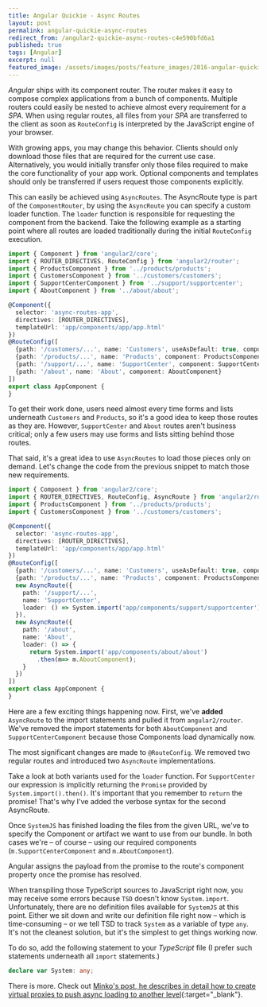 ```yaml
---
title: Angular Quickie - Async Routes
layout: post
permalink: angular-quickie-async-routes
redirect_from: /angular2-quickie-async-routes-c4e590bfd6a1
published: true
tags: [Angular]
excerpt: null
featured_image: /assets/images/posts/feature_images/2016-angular-quickie.jpg
---
```

*Angular* ships with its component router. The router makes it easy to compose complex applications from a bunch of components. Multiple routers could easily be nested to achieve almost every requirement for a *SPA*. When using regular routes, all files from your *SPA* are transferred to the client as soon as `RouteConfig` is interpreted by the JavaScript engine of your browser.

With growing apps, you may change this behavior. Clients should only download those files that are required for the current use case. Alternatively, you would initially transfer only those files required to make the core functionality of your app work. Optional components and templates should only be transferred if users request those components explicitly.

This can easily be achieved using `AsyncRoutes`. The AsyncRoute type is part of the `ComponentRouter`, by using the `AsyncRoute` you can specify a custom loader function. The `loader` function is responsible for requesting the component from the backend. Take the following example as a starting point where all routes are loaded traditionally during the initial `RouteConfig` execution.

```typescript
import { Component } from 'angular2/core';
import { ROUTER_DIRECTIVES, RouteConfig } from 'angular2/router';
import { ProductsComponent } from '../products/products';
import { CustomersComponent } from '../customers/customers';
import { SupportCenterComponent } from '../support/supportcenter';
import { AboutComponent } from '../about/about';

@Component({
  selector: 'async-routes-app',
  directives: [ROUTER_DIRECTIVES],
  templateUrl: 'app/components/app/app.html'
})
@RouteConfig([
  {path: '/customers/...', name: 'Customers', useAsDefault: true, component: CustomersComponent},
  {path: '/products/...', name: 'Products', component: ProductsComponent},
  {path: '/support/...', name: 'SupportCenter', component: SupportCenterComponent},
  {path: '/about', name: 'About', component: AboutComponent}
])
export class AppComponent {
}

```

To get their work done, users need almost every time forms and lists underneath `Customers` and `Products`, so it's a good idea to keep those routes as they are. However, `SupportCenter` and `About` routes aren't business critical; only a few users may use forms and lists sitting behind those routes.

That said, it's a great idea to use `AsyncRoutes` to load those pieces only on demand. Let's change the code from the previous snippet to match those new requirements.

```typescript
import { Component } from 'angular2/core';
import { ROUTER_DIRECTIVES, RouteConfig, AsyncRoute } from 'angular2/router';
import { ProductsComponent } from '../products/products';
import { CustomersComponent } from '../customers/customers';

@Component({
  selector: 'async-routes-app',
  directives: [ROUTER_DIRECTIVES],
  templateUrl: 'app/components/app/app.html'
})
@RouteConfig([
  {path: '/customers/...', name: 'Customers', useAsDefault: true, component: CustomersComponent},
  {path: '/products/...', name: 'Products', component: ProductsComponent},
  new AsyncRoute({
    path: '/support/...',
    name: 'SupportCenter',
    loader: () => System.import('app/components/support/supportcenter').then(m=> m.SupportCenterComponent)
  }),
  new AsyncRoute({
    path: '/about',
    name: 'About',
    loader: () => {
      return System.import('app/components/about/about')
        .then(m=> m.AboutComponent);
    }
  })
])
export class AppComponent {
}

```

Here are a few exciting things happening now. First, we've **added** `AsyncRoute` to the import statements and pulled it from `angular2/router`. We've removed the import statements for both `AboutComponent` and `SupportCenterComponent` because those Components load dynamically now.

The most significant changes are made to `@RouteConfig`. We removed two regular routes and introduced two `AsyncRoute` implementations.

Take a look at both variants used for the `loader` function. For `SupportCenter` our expression is implicitly returning the `Promise` provided by `System.import().then()`. It's important that you remember to `return` the promise! That's why I've added the verbose syntax for the second AsyncRoute.

Once `SystemJS` has finished loading the files from the given URL, we've to specify the Component or artifact we want to use from our bundle. In both cases we're – of course – using our required components (`m.SupportCenterComponent` and `m.AboutComponent`).

Angular assigns the payload from the promise to the route's component property once the promise has resolved.

When transpiling those TypeScript sources to JavaScript right now, you may receive some errors because `TSD` doesn't know `System.import`. Unfortunately, there are no definition files available for `SystemJS` at this point. Either we sit down and write our definition file right now – which is time-consuming – or we tell TSD to track `System` as a variable of type `any`. It's not the cleanest solution, but it's the simplest to get things working now.

To do so, add the following statement to your *TypeScript* file (I prefer such statements underneath all `import` statements.)

```typescript
declare var System: any;

```

There is more. Check out [Minko's post, he describes in detail how to create virtual proxies to push async loading to another level](http://blog.mgechev.com/2015/09/30/lazy-loading-components-routes-services-router-angular-2){:target="_blank"}.


